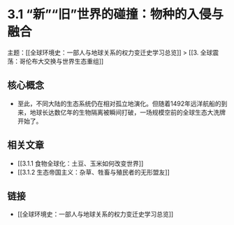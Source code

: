 # 3.1 “新”“旧”世界的碰撞：物种的入侵与融合

主题：[[全球环境史：一部人与地球关系的权力变迁史学习总览]] > [[3. 全球震荡：哥伦布大交换与世界生态重组]]

## 核心概念

- 至此，不同大陆的生态系统仍在相对孤立地演化。但随着1492年远洋航船的到来，地球长达数亿年的生物隔离被瞬间打破，一场规模空前的全球生态大洗牌开始了。

## 相关文章

- [[3.1.1 食物全球化：土豆、玉米如何改变世界]]
- [[3.1.2 生态帝国主义：杂草、牲畜与殖民者的无形盟友]]

## 链接

- [[全球环境史：一部人与地球关系的权力变迁史学习总览]]
